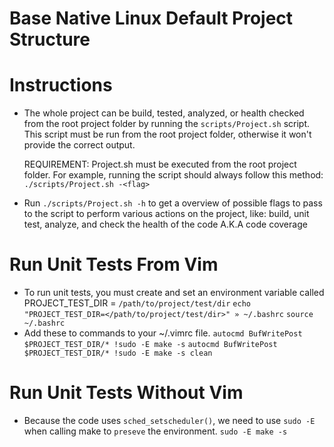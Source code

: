 # Base Native Linux Default Project Structure

# Instructions
- The whole project can be build, tested, analyzed, or health checked from the root
  project folder by running the `scripts/Project.sh` script. This script must be run
  from the root project folder, otherwise it won't provide the correct output.

  REQUIREMENT: Project.sh must be executed from the root project folder. For example,
               running the script should always follow this method: `./scripts/Project.sh -<flag>`

- Run `./scripts/Project.sh -h` to get a overview of possible flags to pass to the
  script to perform various actions on the project, like: build, unit test, analyze,
  and check the health of the code A.K.A code coverage


# Run Unit Tests From Vim
- To run unit tests, you must create and set an environment variable called PROJECT_TEST_DIR = `/path/to/project/test/dir`
  `echo "PROJECT_TEST_DIR=</path/to/project/test/dir>" » ~/.bashrc`
  `source ~/.bashrc`
- Add these to commands to your ~/.vimrc file.
  `autocmd BufWritePost $PROJECT_TEST_DIR/* !sudo -E make -s`
  `autocmd BufWritePost $PROJECT_TEST_DIR/* !sudo -E make -s clean`


# Run Unit Tests Without Vim
- Because the code uses `sched_setscheduler()`, we need to use `sudo -E` when calling make to `preseve` the environment.
  `sudo -E make -s`
